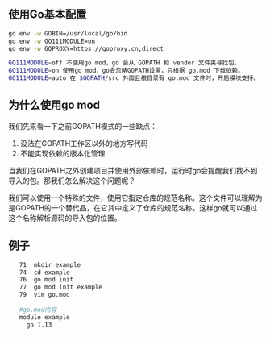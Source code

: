 



## 使用Go基本配置



```bash
go env -w GOBIN=/usr/local/go/bin
go env -w GO111MODULE=on
go env -w GOPROXY=https://goproxy.cn,direct
```

```bash
GO111MODULE=off 不使用go mod，go 会从 GOPATH 和 vendor 文件夹寻找包。
GO111MODULE=on 使用go mod，go会忽略GOPATH设置，只根据 go.mod 下载依赖。
GO111MODULE=auto 在 $GOPATH/src 外面且根目录有 go.mod 文件时，开启模块支持。
```



## 为什么使用go mod

我们先来看一下之前GOPATH模式的一些缺点：

1. 没法在GOPATH工作区以外的地方写代码
2. 不能实现依赖的版本化管理



当我们在GOPATH之外创建项目并使用外部依赖时，运行时go会提醒我们找不到导入的包。那我们怎么解决这个问题呢？

我们可以使用一个特殊的文件，使用它指定仓库的规范名称。这个文件可以理解为是GOPATH的一个替代品，在它其中定义了仓库的规范名称，这样go就可以通过这个名称解析源码的导入包的位置。

## 例子

```bash
   71  mkdir example
   74  cd example
   76  go mod init
   77  go mod init example
   79  vim go.mod
   
   #go.mod内容
   module example
	 go 1.13
```

